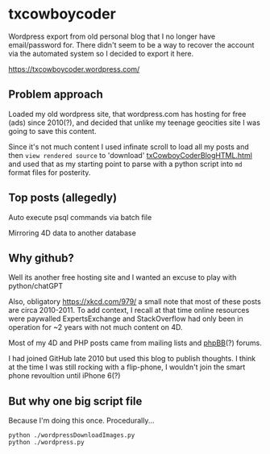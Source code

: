# txcowboycoder
Wordpress export from old personal blog that I no longer have email/password for. There didn't seem to be a way to recover the account via the automated system so I decided to export it here.

https://txcowboycoder.wordpress.com/

## Problem approach

Loaded my old wordpress site, that wordpress.com has hosting for free (ads) since 2010(?), and decided that unlike my teenage geocities site I was going to save this content.

Since it's not much content I used infinate scroll to load all my posts and then ```view rendered source``` to 'download' [txCowboyCoderBlogHTML.html](./txCowboyCoderBlogHTML.html) and used that as my starting point to parse with a python script into ```md``` format files for posterity.

## Top posts (allegedly)

Auto execute psql commands via batch file

Mirroring 4D data to another database

## Why github?

Well its another free hosting site and I wanted an excuse to play with python/chatGPT

Also, obligatory https://xkcd.com/979/ a small note that most of these posts are circa 2010-2011. To add context, I recall at that time online resources were paywalled ExpertsExchange and StackOverflow had only been in operation for ~2 years with not much content on 4D.

Most of my 4D and PHP posts came from mailing lists and [phpBB](https://www.phpbb.com/)(?) forums.

I had joined GitHub late 2010 but used this blog to publish thoughts. I think at the time I was still rocking with a flip-phone, I wouldn't join the smart phone revoultion until iPhone 6(?)

## But why one big script file

Because I'm doing this once. Procedurally...

```
python ./wordpressDownloadImages.py
python ./wordpress.py
```